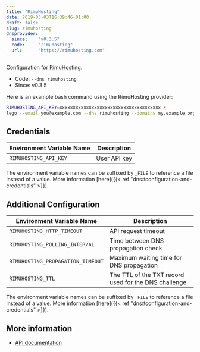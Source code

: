 ```yaml
---
title: "RimuHosting"
date: 2019-03-03T16:39:46+01:00
draft: false
slug: rimuhosting
dnsprovider:
  since:    "v0.3.5"
  code:     "rimuhosting"
  url:      "https://rimuhosting.com"
---
```


<!-- THIS DOCUMENTATION IS AUTO-GENERATED. PLEASE DO NOT EDIT. -->
<!-- providers/dns/rimuhosting/rimuhosting.toml -->
<!-- THIS DOCUMENTATION IS AUTO-GENERATED. PLEASE DO NOT EDIT. -->


Configuration for [RimuHosting](https://rimuhosting.com).


<!--more-->

- Code: `--dns rimuhosting`
- Since: v0.3.5


Here is an example bash command using the RimuHosting provider:

```bash
RIMUHOSTING_API_KEY=xxxxxxxxxxxxxxxxxxxxxxxxxxxxxxxxxxxxxx \
lego --email you@example.com --dns rimuhosting --domains my.example.org run
```




## Credentials

| Environment Variable Name | Description |
|-----------------------|-------------|
| `RIMUHOSTING_API_KEY` | User API key |

The environment variable names can be suffixed by `_FILE` to reference a file instead of a value.
More information [here]({{< ref "dns#configuration-and-credentials" >}}).


## Additional Configuration

| Environment Variable Name | Description |
|--------------------------------|-------------|
| `RIMUHOSTING_HTTP_TIMEOUT` | API request timeout |
| `RIMUHOSTING_POLLING_INTERVAL` | Time between DNS propagation check |
| `RIMUHOSTING_PROPAGATION_TIMEOUT` | Maximum waiting time for DNS propagation |
| `RIMUHOSTING_TTL` | The TTL of the TXT record used for the DNS challenge |

The environment variable names can be suffixed by `_FILE` to reference a file instead of a value.
More information [here]({{< ref "dns#configuration-and-credentials" >}}).




## More information

- [API documentation](https://rimuhosting.com/dns/dyndns.jsp)

<!-- THIS DOCUMENTATION IS AUTO-GENERATED. PLEASE DO NOT EDIT. -->
<!-- providers/dns/rimuhosting/rimuhosting.toml -->
<!-- THIS DOCUMENTATION IS AUTO-GENERATED. PLEASE DO NOT EDIT. -->
